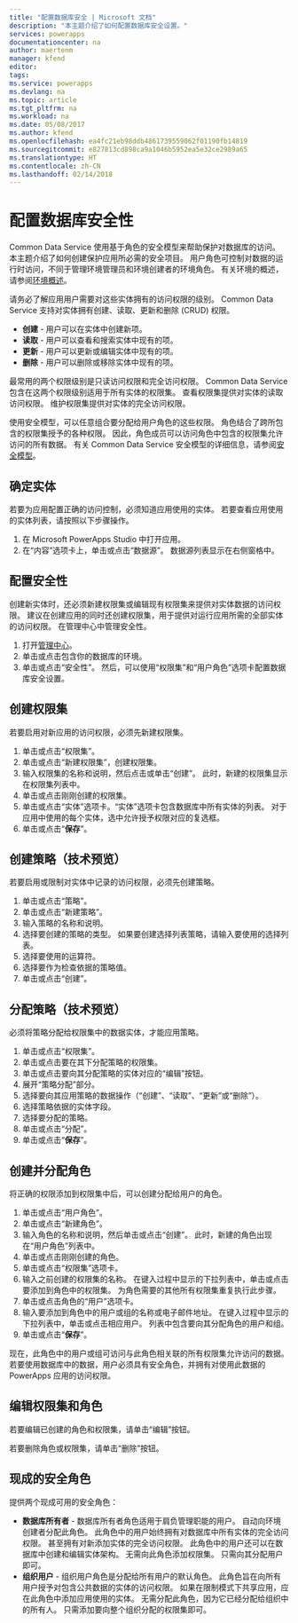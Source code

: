```yaml
---
title: "配置数据库安全 | Microsoft 文档"
description: "本主题介绍了如何配置数据库安全设置。"
services: powerapps
documentationcenter: na
author: maertenm
manager: kfend
editor: 
tags: 
ms.service: powerapps
ms.devlang: na
ms.topic: article
ms.tgt_pltfrm: na
ms.workload: na
ms.date: 05/08/2017
ms.author: kfend
ms.openlocfilehash: ea4fc21eb98ddb4861739559062f01190fb14819
ms.sourcegitcommit: e827813cd898ca9a1046b5952ea5e32ce2989a65
ms.translationtype: HT
ms.contentlocale: zh-CN
ms.lasthandoff: 02/14/2018
---
```

# <a name="configure-database-security"></a>配置数据库安全性
Common Data Service 使用基于角色的安全模型来帮助保护对数据库的访问。 本主题介绍了如何创建保护应用所必需的安全项目。 用户角色可控制对数据的运行时访问，不同于管理环境管理员和环境创建者的环境角色。 有关环境的概述，请参阅[环境概述](environments-overview.md)。

请务必了解应用用户需要对这些实体拥有的访问权限的级别。 Common Data Service 支持对实体拥有创建、读取、更新和删除 (CRUD) 权限。

* **创建** - 用户可以在实体中创建新项。
* **读取** - 用户可以查看和搜索实体中现有的项。
* **更新** - 用户可以更新或编辑实体中现有的项。
* **删除** - 用户可以删除或移除实体中现有的项。

最常用的两个权限级别是只读访问权限和完全访问权限。 Common Data Service 包含在这两个权限级别适用于所有实体的权限集。 查看权限集提供对实体的读取访问权限。 维护权限集提供对实体的完全访问权限。

使用安全模型，可以任意组合要分配给用户角色的这些权限。 角色结合了跨所包含的权限集授予的各种权限。 因此，角色成员可以访问角色中包含的权限集允许访问的所有数据。 有关 Common Data Service 安全模型的详细信息，请参阅[安全模型](https://docs.microsoft.com/common-data-service/entity-reference/security-model)。

## <a name="identify-the-entities"></a>确定实体
若要为应用配置正确的访问控制，必须知道应用使用的实体。 若要查看应用使用的实体列表，请按照以下步骤操作。

1. 在 Microsoft PowerApps Studio 中打开应用。
2. 在“内容”选项卡上，单击或点击“数据源”。 数据源列表显示在右侧窗格中。

## <a name="configure-security"></a>配置安全性
创建新实体时，还必须新建权限集或编辑现有权限集来提供对实体数据的访问权限。 建议在创建应用的同时还创建权限集，用于提供对运行应用所需的全部实体的访问权限。 在管理中心中管理安全性。

1. 打开[管理中心](https://admin.powerapps.com)。
2. 单击或点击包含你的数据库的环境。
3. 单击或点击“安全性”。 然后，可以使用“权限集”和“用户角色”选项卡配置数据库安全设置。

## <a name="create-a-permission-set"></a>创建权限集
若要启用对新应用的访问权限，必须先新建权限集。

1. 单击或点击“权限集”。
2. 单击或点击“新建权限集”，创建权限集。
3. 输入权限集的名称和说明，然后点击或单击“创建”。 此时，新建的权限集显示在权限集列表中。
4. 单击或点击刚刚创建的权限集。
5. 单击或点击“实体”选项卡。“实体”选项卡包含数据库中所有实体的列表。 对于应用中使用的每个实体，选中允许授予权限对应的复选框。
6. 单击或点击“**保存**”。

## <a name="create-a-policy-technical-preview"></a>创建策略（技术预览）
若要启用或限制对实体中记录的访问权限，必须先创建策略。

1. 单击或点击“策略”。
2. 单击或点击“新建策略”。
3. 输入策略的名称和说明。
4. 选择要创建的策略的类型。 如果要创建选择列表策略，请输入要使用的选择列表。
5. 选择要使用的运算符。
6. 选择要作为检查依据的策略值。
7. 单击或点击“创建”。

## <a name="assign-a-policy-technical-preview"></a>分配策略（技术预览）
必须将策略分配给权限集中的数据实体，才能应用策略。

1. 单击或点击“权限集”。
2. 单击或点击要在其下分配策略的权限集。
3. 单击或点击要向其分配策略的实体对应的“编辑”按钮。
4. 展开“策略分配”部分。
5. 选择要向其应用策略的数据操作（“创建”、“读取”、“更新”或“删除”）。
6. 选择策略依据的实体字段。
7. 选择要分配的策略。
8. 单击或点击“分配”。
9. 单击或点击“**保存**”。

## <a name="create-and-assign-a-role"></a>创建并分配角色
将正确的权限添加到权限集中后，可以创建分配给用户的角色。

1. 单击或点击“用户角色”。
2. 单击或点击“新建角色”。
3. 输入角色的名称和说明，然后单击或点击“创建”。 此时，新建的角色出现在“用户角色”列表中。
4. 单击或点击刚刚创建的角色。
5. 单击或点击“权限集”选项卡。
6. 输入之前创建的权限集的名称。 在键入过程中显示的下拉列表中，单击或点击要添加到角色中的权限集。 为角色需要的其他所有权限集重复执行此步骤。
7. 单击或点击角色的“用户”选项卡。
8. 输入要添加到角色中的用户或组的名称或电子邮件地址。 在键入过程中显示的下拉列表中，单击或点击相应用户。 列表中包含要向其分配角色的用户和组。
9. 单击或点击“**保存**”。

现在，此角色中的用户或组可访问与此角色相关联的所有权限集允许访问的数据。 若要使用数据库中的数据，用户必须具有安全角色，并拥有对使用此数据的 PowerApps 应用的访问权限。

## <a name="edit-permission-sets-and-roles"></a>编辑权限集和角色
若要编辑已创建的角色和权限集，请单击“编辑”按钮。

若要删除角色或权限集，请单击“删除”按钮。

## <a name="out-of-box-security-roles"></a>现成的安全角色
提供两个现成可用的安全角色：

* **数据库所有者** - 数据库所有者角色适用于肩负管理职能的用户。 自动向环境创建者分配此角色。 此角色中的用户始终拥有对数据库中所有实体的完全访问权限。 甚至拥有对新添加实体的完全访问权限。 此角色中的用户还可以在数据库中创建和编辑实体架构。 无需向此角色添加权限集。 只需向其分配用户即可。
* **组织用户** - 组织用户角色是分配给所有用户的默认角色。 此角色旨在向所有用户授予对包含公共数据的实体的访问权限。 如果在限制模式下共享应用，应在此角色中添加应用使用的实体。 无需分配此角色，因为它已经分配给组织中的所有人。 只需添加要向整个组织分配的权限集即可。

